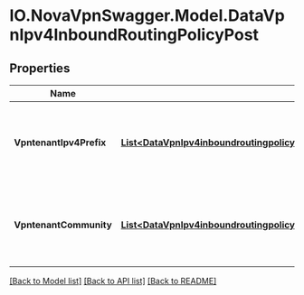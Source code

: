 # IO.NovaVpnSwagger.Model.DataVpnIpv4InboundRoutingPolicyPost
## Properties

Name | Type | Description | Notes
------------ | ------------- | ------------- | -------------
**VpntenantIpv4Prefix** | [**List&lt;DataVpnIpv4inboundroutingpolicyTenantipv4prefixTenantipv4prefixprefixVpntenantipv4prefix&gt;**](DataVpnIpv4inboundroutingpolicyTenantipv4prefixTenantipv4prefixprefixVpntenantipv4prefix.md) | List of IPv4 prefixes for routes towards Tenant Networks. (list) | [optional] 
**VpntenantCommunity** | [**List&lt;DataVpnIpv4inboundroutingpolicyTenantcommunityTenantcommunityautonomoussystemnumberTenantcommunitynumberVpntenantcommunity&gt;**](DataVpnIpv4inboundroutingpolicyTenantcommunityTenantcommunityautonomoussystemnumberTenantcommunitynumberVpntenantcommunity.md) | List of BGP communities for routes towards Tenant Networks. (list) | [optional] 

[[Back to Model list]](../README.md#documentation-for-models) [[Back to API list]](../README.md#documentation-for-api-endpoints) [[Back to README]](../README.md)

